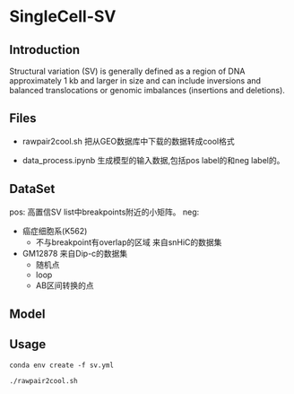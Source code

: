 # SingleCell-SV

## Introduction
Structural variation (SV) is generally defined as a region of DNA approximately 1 kb and larger in size and can include inversions and balanced translocations or genomic imbalances (insertions and deletions).

## Files
- rawpair2cool.sh
把从GEO数据库中下载的数据转成cool格式

- data_process.ipynb
生成模型的输入数据,包括pos label的和neg label的。

## DataSet
pos: 高置信SV list中breakpoints附近的小矩阵。
neg:
- 癌症细胞系(K562)
    - 不与breakpoint有overlap的区域
来自snHiC的数据集
- GM12878
来自Dip-c的数据集
    - 随机点
    - loop
    - AB区间转换的点
    
## Model

## Usage

```shell
conda env create -f sv.yml
```


```shell
./rawpair2cool.sh
```

